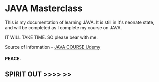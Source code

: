 # JAVA Masterclass
This is my documentation of learning JAVA. It is still in it's neonate state,
and will be completed as I complete my course on JAVA.

IT WILL TAKE TIME. 
SO please bear with me.

Source of information - [JAVA COURSE Udemy](https://www.udemy.com/course/java-the-complete-java-developer-course/)

#### PEACE.

## SPIRIT OUT >>>> >>
